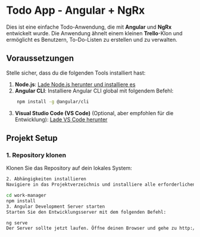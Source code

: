 # Todo App - Angular + NgRx

Dies ist eine einfache Todo-Anwendung, die mit **Angular** und **NgRx** entwickelt wurde. Die Anwendung ähnelt einem kleinen **Trello**-Klon und ermöglicht es Benutzern, To-Do-Listen zu erstellen und zu verwalten.

## Voraussetzungen

Stelle sicher, dass du die folgenden Tools installiert hast:

1. **Node.js**: [Lade Node.js herunter und installiere es](https://nodejs.org/)
2. **Angular CLI**: Installiere Angular CLI global mit folgendem Befehl:
```bash
    npm install -g @angular/cli
```

3. **Visual Studio Code (VS Code)** (Optional, aber empfohlen für die Entwicklung): [Lade VS Code herunter](https://code.visualstudio.com/)

## Projekt Setup

### 1. Repository klonen

Klonen Sie das Repository auf dein lokales System:

```bash
2. Abhängigkeiten installieren
Navigiere in das Projektverzeichnis und installiere alle erforderlichen Abhängigkeiten:

cd work-manager
npm install
3. Angular Development Server starten
Starten Sie den Entwicklungsserver mit dem folgenden Befehl:

ng serve
Der Server sollte jetzt laufen. Öffne deinen Browser und gehe zu http://localhost:4200, um die Anwendung zu sehen.
